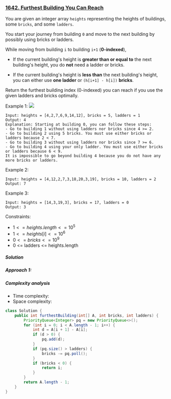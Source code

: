 ### [1642. Furthest Building You Can Reach](https://leetcode.com/problems/furthest-building-you-can-reach/)

You are given an integer array `heights` representing the heights of buildings, some `bricks`, and some `ladders`.

You start your journey from building `0` and move to the next building by possibly using bricks or ladders.

While moving from building `i` to building `i+1` (**0-indexed**),

- If the current building's height is **greater than or equal to** the next building's height, you do **not** need a ladder or bricks.

- If the current building's height is **less than** the next building's height, you can either use **one ladder** or `(h[i+1] - h[i])` **bricks**.

Return the furthest building index (0-indexed) you can reach if you use the given ladders and bricks optimally.

 

Example 1:
![](https://assets.leetcode.com/uploads/2020/10/27/q4.gif)
```
Input: heights = [4,2,7,6,9,14,12], bricks = 5, ladders = 1
Output: 4
Explanation: Starting at building 0, you can follow these steps:
- Go to building 1 without using ladders nor bricks since 4 >= 2.
- Go to building 2 using 5 bricks. You must use either bricks or ladders because 2 < 7.
- Go to building 3 without using ladders nor bricks since 7 >= 6.
- Go to building 4 using your only ladder. You must use either bricks or ladders because 6 < 9.
It is impossible to go beyond building 4 because you do not have any more bricks or ladders.
```

Example 2:
```
Input: heights = [4,12,2,7,3,18,20,3,19], bricks = 10, ladders = 2
Output: 7
```

Example 3:
```
Input: heights = [14,3,19,3], bricks = 17, ladders = 0
Output: 3
``` 

Constraints:

- $1 <= heights.length <= 10^5$
- $1 <= heights[i] <= 10^6$
- $0 <= bricks <= 10^9$
- 0 <= ladders <= heights.length

##### Solution

##### Approach 1:

##### Complexity analysis
- Time complexity:
- Space complexity:

```java
class Solution {
    public int furthestBuilding(int[] A, int bricks, int ladders) {
        PriorityQueue<Integer> pq = new PriorityQueue<>();
        for (int i = 0; i < A.length - 1; i++) {
            int d = A[i + 1] - A[i];
            if (d > 0) {
                pq.add(d);
            }
            if (pq.size() > ladders) {
                bricks -= pq.poll();
            }
            if (bricks < 0) {
                return i;
            }
        }
        return A.length - 1;
    }
}
```